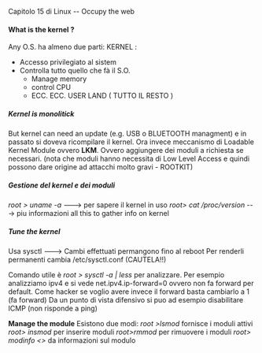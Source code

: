 Capitolo 15 di Linux  -- Occupy the web

#### What is the kernel ?
Any O.S. ha almeno due parti:
KERNEL : 
- Accesso privilegiato al sistem
- Controlla tutto quello che fà il S.O.
	- Manage memory
	- control CPU
	- ECC. ECC. 
USER LAND ( TUTTO IL RESTO )

##### Kernel is monolitick
But kernel can need an update (e.g. USB o BLUETOOTH managment) e in passato si doveva ricompilare il kernel.
Ora invece meccanismo di Loadable Kernel Module ovvero **LKM**.
Ovvero aggiungere dei moduli a richiesta se necessari. 
(nota che moduli hanno necessita di Low Level Access e quindi possono dare origine ad attacchi molto gravi - ROOTKIT)

##### **Gestione del kernel e dei moduli**
_root > uname -a_  ---> per sapere il kernel in uso 
_root> cat /proc/version_ ---> piu informazioni
all this to gather info on kernel

##### Tune the kernel
Usa sysctl ---> Cambi effettuati permangono fino al reboot
Per renderli permanenti cambia /etc/sysctl.conf (CAUTELA!!)

Comando utile è 
_root > sysctl -a | less_
per analizzare. 
Per esempio analizziamo ipv4 e si vede net.ipv4.ip-forward=0 ovvero non fa forward per default. 
Come hacker se voglio avere invece il forward basta cambiarlo a 1 (fa forward)
Da un punto di vista difensivo si puo ad esempio disabilitare ICMP (non risponde a ping)

**Manage the module**
Esistono due modi:
_root >lsmod_ fornisce i moduli attivi
_root> insmod_ per inserire moduli
_root>rmmod_ per rimuovere i moduli
_root> modinfo <<nome modulo>>_ da informazioni sul modulo 
